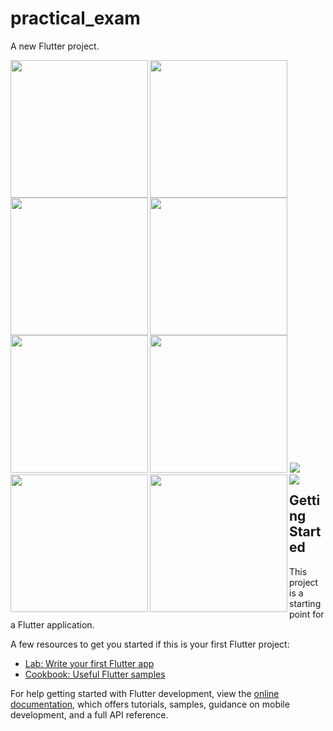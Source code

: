 # practical_exam

A new Flutter project.

<img align="left" src="https://github.com/KhushiMangukiya8122/practical_final_exam/assets/131368294/c006599e-5deb-4edc-8827-97ce64c9810d" width="220px">
<img align="left" src="https://github.com/KhushiMangukiya8122/practical_final_exam/assets/131368294/c2415923-d937-4c51-9468-fd052a5d67b4" width="220px">
<img src="https://github.com/KhushiMangukiya8122/practical_final_exam/assets/131368294/4e65f62f-e5c8-4b57-9d17-86091af57f3b" width="220px">

<img align="left" src="https://github.com/KhushiMangukiya8122/practical_final_exam/assets/131368294/de2a1c25-542d-459c-97f6-696b0bf7e4ab" width="220px">
<img align="left" src="https://github.com/KhushiMangukiya8122/practical_final_exam/assets/131368294/bc10fd21-9eb0-4013-9f14-bba9ccc7435a" width="220px">
<img src="https://github.com/KhushiMangukiya8122/practical_final_exam/assets/131368294/ef664e9e-eb11-4c4a-96e6-ee153e711b5f" width="220px">

<img align="left" src="https://github.com/KhushiMangukiya8122/practical_final_exam/assets/131368294/6e99f086-5e45-4820-b205-58287fa39bde" width="220px">
<img align="left" src="https://github.com/KhushiMangukiya8122/practical_final_exam/assets/131368294/edadc1e5-28ed-4985-9b37-97e4bf36e829" width="220px">
<img src="https://github.com/KhushiMangukiya8122/practical_final_exam/assets/131368294/904f0afa-c1d5-41bd-b0c1-985544ca4420">

<img align="left" src="https://github.com/KhushiMangukiya8122/practical_final_exam/assets/131368294/fc7a55c0-032f-4600-91cd-ec38205b2455">






## Getting Started

This project is a starting point for a Flutter application.

A few resources to get you started if this is your first Flutter project:

- [Lab: Write your first Flutter app](https://docs.flutter.dev/get-started/codelab)
- [Cookbook: Useful Flutter samples](https://docs.flutter.dev/cookbook)

For help getting started with Flutter development, view the
[online documentation](https://docs.flutter.dev/), which offers tutorials,
samples, guidance on mobile development, and a full API reference.
